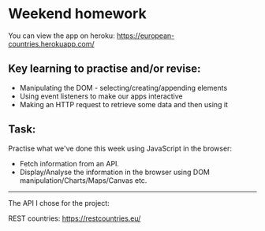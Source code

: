 # Weekend homework

You can view the app on heroku: https://european-countries.herokuapp.com/

## Key learning to practise and/or revise:

- Manipulating the DOM - selecting/creating/appending elements
- Using event listeners to make our apps interactive
- Making an HTTP request to retrieve some data and then using it

## Task:

Practise what we've done this week using JavaScript in the browser:

- Fetch information from an API.
- Display/Analyse the information in the browser using DOM manipulation/Charts/Maps/Canvas etc.

---
The API I chose for the project:

REST countries: https://restcountries.eu/
